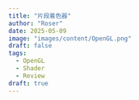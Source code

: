 ```yaml
---
title: "片段着色器"
author: "Roser"
date: 2025-05-09
image: "images/content/OpenGL.png"
draft: false
tags:
  - OpenGL
  - Shader
  - Review
draft: true
---
```

